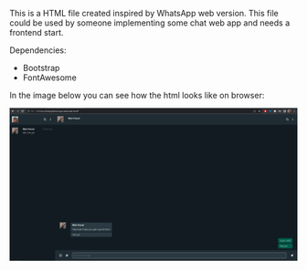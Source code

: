 This is a HTML file created inspired by WhatsApp web version. This file could be used by someone implementing some chat web app and needs a frontend start.

Dependencies:
- Bootstrap
- FontAwesome

In the image below you can see how the html looks like on browser:

![This is an example image](/assets/example.PNG)